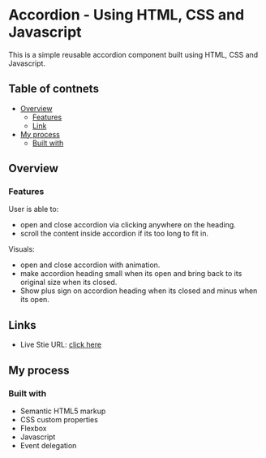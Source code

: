 # Accordion - Using HTML, CSS and Javascript

This is a simple reusable accordion component built using HTML, CSS and Javascript.

## Table of contnets
- [Overview](#overview)
	- [Features](#features)
	- [Link](#links)
- [My process](#my-process)
	- [Built with](#built-with)

## Overview

### Features

User is able to:

- open and close accordion via clicking anywhere on the heading.
- scroll the content inside accordion if its too long to fit in.

Visuals:

- open and close accordion with animation.
- make accordion heading small when its open and bring back to its original size when its closed.
- Show plus sign on accordion heading when its closed and minus when its open.

## Links

- Live Stie URL: [click here](https://prateeksaini15.github.io/Accordion/)

## My process

### Built with

- Semantic HTML5 markup
- CSS custom properties
- Flexbox
- Javascript
- Event delegation